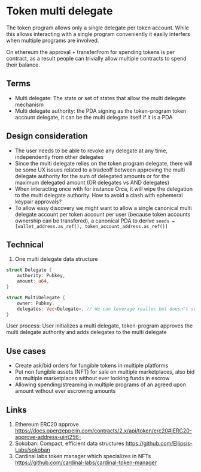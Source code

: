 # Token multi delegate

The token program allows only a single delegate per token account. While this allows interacting with a single program conveniently it easily interfers when multiple programs are involved.

On ethereum the approval + transferFrom for spending tokens is per contract, as a result people can trivially allow multiple contracts to spend their balance.

## Terms

- Multi delegate: The state or set of states that allow the multi delegate mechanism
- Multi delegate authority: the PDA signing as the token-program token account delegate, it can be the multi delegate itself if it is a PDA

## Design consideration

- The user needs to be able to revoke any delegate at any time, independently from other delegates
- Since the multi delegate relies on the token program delegate, there will be some UX issues related to a tradeoff between approving the multi delegate authority for the sum of delegated amounts or for the maximum delegated amount (OR delegates vs AND delegates)
- When interacting once with for instance Orca, it will wipe the delegation to the multi delegate authority. How to avoid a clash with ephemeral keypair approvals?
- To allow easy discovery we might want to allow a single canonical multi delegate account per token account per user (because token accounts ownership can be transfered), a canonical PDA to derive `seeds = [wallet_address.as_ref(), token_account_address.as_ref()]`

## Technical

1. One multi delegate data structure

```rust
struct Delegate {
    authority: Pubkey,
    amount: u64,
}

struct MultiDelegate {
    owner: Pubkey,
    delegates: Vec<Delegate>, // We can leverage realloc but doesn't scale particularly well, could be a zero copy hashmap?
}
```

User process: User initializes a multi delegate, token-program approves the multi delegate authority and adds delegates to the multi delegate

## Use cases

- Create ask/bid orders for fungible tokens in multiple platforms
- Put non fungible assets (NFT) for sale on multiple marketplaces, also bid on multiple marketplaces without ever locking funds in escrow
- Allowing spending/streaming in multiple programs of an agreed upon amount without ever escrowing amounts

## Links
1. Ethereum ERC20 approve https://docs.openzeppelin.com/contracts/2.x/api/token/erc20#IERC20-approve-address-uint256-
2. Sokoban: Compact, efficient data structures https://github.com/Ellipsis-Labs/sokoban
3. Cardinal labs token manager which specializes in NFTs https://github.com/cardinal-labs/cardinal-token-manager